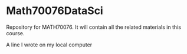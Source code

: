 # Math70076DataSci
Repository for MATH70076.
It will contain all the related materials in this course.
  
A line I wrote on my local computer  
